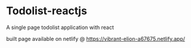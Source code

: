 # Todolist-reactjs
A single page todolist application with react

built page available on netlify @ https://vibrant-elion-a67675.netlify.app/
